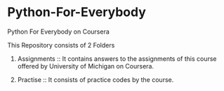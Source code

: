 # Python-For-Everybody
Python For Everybody on Coursera

This Repository consists of 2 Folders 

1) Assignments :: It contains answers to the  assignments of this course offered by University of Michigan on Coursera.

2) Practise :: It consists of practice codes by the course.

